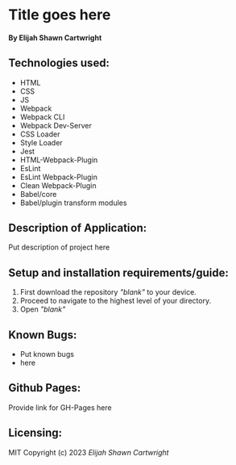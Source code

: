 # Title goes here

#### By Elijah Shawn Cartwright
## Technologies used:
* HTML
* CSS
* JS
* Webpack
* Webpack CLI
* Webpack Dev-Server
* CSS Loader
* Style Loader
* Jest
* HTML-Webpack-Plugin
* EsLint
* EsLint Webpack-Plugin
* Clean Webpack-Plugin
* Babel/core
* Babel/plugin transform modules

<!--OPTIONAL TECHNOLOGIES:
* Adobe XD
* Chrome & Firefox Devtools
* Visual Studio Code
* Bootstrap
* Google fonts (remove fonts stylesheet in order for this to be optional).
-->

## Description of Application:
Put description of project here

## Setup and installation requirements/guide:
1. First download the repository _"blank"_ to your device.
2. Proceed to navigate to the highest level of your directory.
3. Open _"blank"_

<!--
Ex of setup and installation:    
    Installing all packages with $ npm install.
    Building the project using webpack with $ npm run build
    Starting a development server with $ npm run start
    Linting JS files in the src folder with $ npm run lint
    Running tests with Jest using $ npm run test
-->

## Known Bugs:
* Put known bugs
* here

## Github Pages:
Provide link for GH-Pages here

## Licensing:
MIT
Copyright (c) 2023 _Elijah Shawn Cartwright_